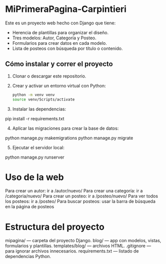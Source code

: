 #   MiPrimeraPagina-Carpintieri

Este es un proyecto web hecho con Django que tiene:

- Herencia de plantillas para organizar el diseño.  
- Tres modelos: Autor, Categoría y Posteo.  
- Formularios para crear datos en cada modelo.  
- Lista de posteos con búsqueda por título o contenido.  

## Cómo instalar y correr el proyecto

1. Clonar o descargar este repositorio.  

2. Crear y activar un entorno virtual con Python:  
   ```bash
   python -m venv venv
   source venv/Scripts/activate

3. Instalar las dependencias:

pip install -r requirements.txt

4. Aplicar las migraciones para crear la base de datos:

python manage.py makemigrations
python manage.py migrate

5. Ejecutar el servidor local:

python manage.py runserver

# Uso de la web

Para crear un autor: ir a /autor/nuevo/
Para crear una categoría: ir a /categoria/nuevo/
Para crear un posteo: ir a /posteo/nuevo/
Para ver todos los posteos: ir a /posteo/
Para buscar posteos: usar la barra de búsqueda en la página de posteos

# Estructura del proyecto
mipagina/ — carpeta del proyecto Django.
blog/ — app con modelos, vistas, formularios y plantillas.
templates/blog/ — archivos HTML.
.gitignore — para ignorar archivos innecesarios.
requirements.txt — listado de dependencias Python.